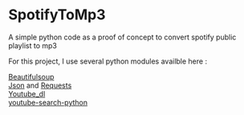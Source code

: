 # SpotifyToMp3
A simple python code as a proof of concept to convert spotify public playlist to mp3

For this project, I use several python modules availble here : 

[Beautifulsoup](https://pypi.org/project/beautifulsoup4/)<br />
[Json](https://docs.python.org/3/library/json.html) and [Requests](https://pypi.org/project/requests/)<br />
[Youtube_dl](https://pypi.org/project/youtube_dl/)<br />
[youtube-search-python](https://pypi.org/project/youtube-search-python/)<br />
